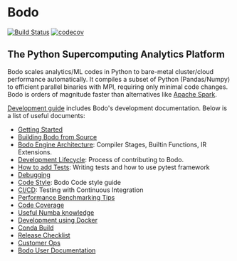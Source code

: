 # Bodo

[![Build Status](https://dev.azure.com/bodo-inc/Bodo/_apis/build/status/Bodo-inc.Bodo?branchName=master)](https://dev.azure.com/bodo-inc/Bodo/_build/latest?definitionId=1&branchName=master)
[![codecov](https://codecov.io/gh/Bodo-inc/Bodo/branch/master/graph/badge.svg?token=zYHQy0R9ck)](https://codecov.io/gh/Bodo-inc/Bodo)

## The Python Supercomputing Analytics Platform

Bodo scales analytics/ML codes in Python
to bare-metal cluster/cloud performance automatically.
It compiles a subset of Python (Pandas/Numpy) to efficient parallel binaries
with MPI, requiring only minimal code changes.
Bodo is orders of magnitude faster than
alternatives like [Apache Spark](http://spark.apache.org).

[Development guide](https://bodo.atlassian.net/wiki/spaces/B/overview) includes Bodo's development documentation. Below is a list of useful documents:
- [Getting Started](https://bodo.atlassian.net/wiki/spaces/B/pages/1012891649/Getting+Started)
- [Building Bodo from Source](https://bodo.atlassian.net/wiki/spaces/B/pages/1018986500/Building+Bodo+from+Source)
- [Bodo Engine Architecture](https://bodo.atlassian.net/wiki/spaces/B/pages/1017905469/Bodo+Engine+Architecture): Compiler Stages, Builtin Functions, IR Extensions.
- [Development Lifecycle](https://bodo.atlassian.net/wiki/spaces/B/pages/1020788774/Development+Lifecycle): Process of contributing to Bodo. 
- [How to add Tests](https://bodo.atlassian.net/wiki/spaces/B/pages/998866982/Testing): Writing tests and how to use pytest framework
- [Debugging](https://bodo.atlassian.net/wiki/spaces/B/pages/998113329/Debugging)
- [Code Style](https://bodo.atlassian.net/wiki/spaces/B/pages/497876993/CodeStyle+Pre-Commits): Bodo Code style guide
- [CI/CD](https://bodo.atlassian.net/wiki/spaces/B/pages/998735873/CI+Information): Testing with Continuous Integration
- [Performance Benchmarking Tips](https://bodo.atlassian.net/wiki/spaces/B/pages/1019412507/Benchmarking+Tips)
- [Code Coverage](https://bodo.atlassian.net/wiki/spaces/B/pages/1019707445/Code+Coverage)
- [Useful Numba knowledge](https://bodo.atlassian.net/wiki/spaces/B/pages/1020821588/Numba+Getting+Started)
- [Development using Docker](https://bodo.atlassian.net/wiki/spaces/B/pages/1019674751/Develop+using+Docker)
- [Conda Build](https://bodo.atlassian.net/wiki/spaces/B/pages/1020231739/Conda+Build+Bodo)
- [Release Checklist](https://bodo.atlassian.net/wiki/spaces/B/pages/1020592198/Release+Checklist)
- [Customer Ops](https://bodo.atlassian.net/wiki/spaces/B/pages/1019674699/Customer+Ops)
- [Bodo User Documentation](https://docs.bodo.ai)
